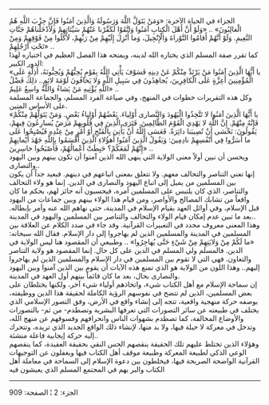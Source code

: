 ------------------------------------------------------------------------

الجزاء في الحياة الآخرة: «وَمَنْ يَتَوَلَّ اللَّهَ وَرَسُولَهُ وَالَّذِينَ آمَنُوا فَإِنَّ حِزْبَ اللَّهِ
هُمُ الْغالِبُونَ» .. «وَلَوْ أَنَّ أَهْلَ الْكِتابِ آمَنُوا وَاتَّقَوْا لَكَفَّرْنا عَنْهُمْ سَيِّئاتِهِمْ
وَلَأَدْخَلْناهُمْ جَنَّاتِ النَّعِيمِ. وَلَوْ أَنَّهُمْ أَقامُوا التَّوْراةَ وَالْإِنْجِيلَ، وَما أُنْزِلَ إِلَيْهِمْ
مِنْ رَبِّهِمْ، لَأَكَلُوا مِنْ فَوْقِهِمْ وَمِنْ تَحْتِ أَرْجُلِهِمْ» ..  
كما تقرر صفة المسلم الذي يختاره الله لدينه، ويمنحه هذا الفصل العظيم في
اختياره لهذا الدور الكبير:  
«يا أَيُّهَا الَّذِينَ آمَنُوا مَنْ يَرْتَدَّ مِنْكُمْ عَنْ دِينِهِ فَسَوْفَ يَأْتِي اللَّهُ بِقَوْمٍ يُحِبُّهُمْ
وَيُحِبُّونَهُ، أَذِلَّةٍ عَلَى الْمُؤْمِنِينَ أَعِزَّةٍ عَلَى الْكافِرِينَ، يُجاهِدُونَ فِي سَبِيلِ اللَّهِ وَلا
يَخافُونَ لَوْمَةَ لائِمٍ.. ذلِكَ فَضْلُ اللَّهِ يُؤْتِيهِ مَنْ يَشاءُ وَاللَّهُ واسِعٌ عَلِيمٌ» ..  
وكل هذه التقريرات خطوات في المنهج، وفي صياغة الفرد المسلم، والجماعة
المسلمة على الأساس المتين.  
«يا أَيُّهَا الَّذِينَ آمَنُوا لا تَتَّخِذُوا الْيَهُودَ وَالنَّصارى أَوْلِياءَ. بَعْضُهُمْ أَوْلِياءُ بَعْضٍ.
وَمَنْ يَتَوَلَّهُمْ مِنْكُمْ فَإِنَّهُ مِنْهُمْ. إِنَّ اللَّهَ لا يَهْدِي الْقَوْمَ الظَّالِمِينَ. فَتَرَى الَّذِينَ فِي
قُلُوبِهِمْ مَرَضٌ يُسارِعُونَ فِيهِمْ، يَقُولُونَ: نَخْشى أَنْ تُصِيبَنا دائِرَةٌ. فَعَسَى اللَّهُ أَنْ يَأْتِيَ
بِالْفَتْحِ أَوْ أَمْرٍ مِنْ عِنْدِهِ فَيُصْبِحُوا عَلى ما أَسَرُّوا فِي أَنْفُسِهِمْ نادِمِينَ: وَيَقُولُ الَّذِينَ
آمَنُوا أَهؤُلاءِ الَّذِينَ أَقْسَمُوا بِاللَّهِ جَهْدَ أَيْمانِهِمْ إِنَّهُمْ لَمَعَكُمْ؟ حَبِطَتْ أَعْمالُهُمْ،
فَأَصْبَحُوا خاسِرِينَ» ..  
ويحسن أن نبين أولاً معنى الولاية التي ينهى الله الذين آمنوا أن تكون بينهم
وبين اليهود والنصارى..  
إنها تعني التناصر والتحالف معهم. ولا تتعلق بمعنى اتباعهم في دينهم. فبعيد
جداً أن يكون بين المسلمين من يميل إلى اتباع اليهود والنصارى في الدين.
إنما هو ولاء التحالف والتناصر، الذي كان يلتبس على المسلمين أمره، فيحسبون
أنه جائز لهم، بحكم ما كان واقعاً من تشابك المصالح والأواصر، ومن قيام هذا
الولاء بينهم وبين جماعات من اليهود قبل الإسلام، وفي أوائل العهد بقيام
الإسلام في المدينة، حتى نهاهم الله عنه وأمر بإبطاله. بعد ما تبين عدم
إمكان قيام الولاء والتحالف والتناصر بين المسلمين واليهود في المدينة..  
وهذا المعنى معروف محدد في التعبيرات القرآنية. وقد جاء في صدد الكلام عن
العلاقة بين المسلمين في المدينة والمسلمين الذين لم يهاجروا إلى دار
الإسلام. فقال الله سبحانه: «ما لَكُمْ مِنْ وَلايَتِهِمْ مِنْ شَيْءٍ حَتَّى يُهاجِرُوا» ..
وطبيعي أن المقصود هنا ليس الولاية في الدين. فالمسلم ولي المسلم في الدين
على كل حال. إنما المقصود هو ولاية التناصر والتعاون. فهي التي لا تقوم بين
المسلمين في دار الإسلام والمسلمين الذين لم يهاجروا إليهم.. وهذا اللون من
الولاية هو الذي تمنع هذه الآيات أن يقوم بين الذين آمنوا وبين اليهود
والنصارى بحال، بعد ما كان قائماًَ بينهم أول العهد في المدينة.  
إن سماحة الإسلام مع أهل الكتاب شيء، واتخاذهم أولياء شيء آخر، ولكنها
يختلطان على بعض المسلمين، الذين لم تتضح في نفوسهم الرؤية الكاملة لحقيقة
هذا الدين ووظيفته، بوصفه حركة منهجية واقعية، تتجه إلى إنشاء واقع في
الأرض، وفق التصور الإسلامي الذي يختلف في طبيعته عن سائر التصورات التي
تعرفها البشرية وتصطدم- من ثم- بالتصورات والأوضاع المخالفة، كما تصطدم
بشهوات الناس وانحرافهم وفسوقهم عن منهج الله، وتدخل في معركة لا حيلة
فيها، ولا بد منها، لإنشاء ذلك الواقع الجديد الذي تريده، وتتحرك إليه حركة
إيجابية فاعلة منشئة..  
وهؤلاء الذين تختلط عليهم تلك الحقيقة ينقصهم الحس النقي بحقيقة العقيدة،
كما ينقصهم الوعي الذكي لطبيعة المعركة وطبيعة موقف أهل الكتاب فيها
ويغفلون عن التوجيهات القرآنية الواضحة الصريحة فيها، فيخلطون بين دعوة
الإسلام إلى السماحة في معاملة أهل الكتاب والبر بهم في المجتمع المسلم
الذي يعيشون فيه

------------------------------------------------------------------------

الجزء: 2 ¦ الصفحة: 909
